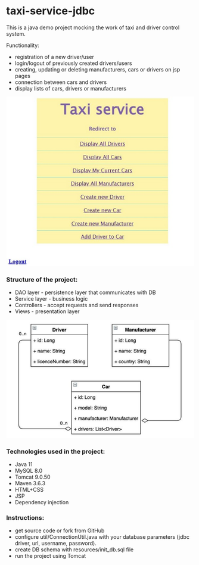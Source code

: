 # taxi-service-jdbc

This is a java demo project mocking the work 
of taxi and driver control system.

Functionality: 
- registration of a new driver/user
- login/logout of previously created drivers/users
- creating, updating or deleting manufacturers, cars or drivers on jsp pages
- connection between cars and drivers
- display lists of cars, drivers or manufacturers

![](index_page.jpg)

### Structure of the project:
- DAO layer - persistence layer that communicates with DB 
- Service layer - business logic
- Controllers - accept requests and send responses
- Views - presentation layer

![](taxi_models_diagram_mini.jpg)

### Technologies used in the project:
- Java 11
- MySQL 8.0
- Tomcat 9.0.50
- Maven 3.6.3
- HTML+CSS 
- JSP
- Dependency injection

### Instructions:
- get source code or fork from GitHub
- configure util/ConnectionUtil.java with your database parameters (jdbc driver, url, username, password).
- create DB schema with resources/init_db.sql file
- run the project using Tomcat
